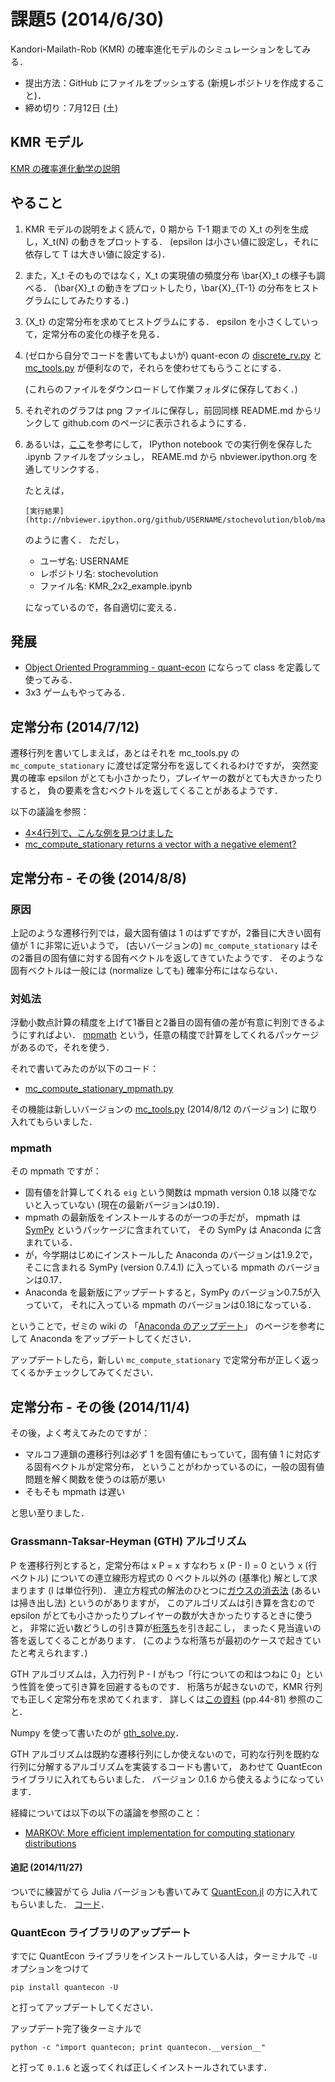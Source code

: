 課題5 (2014/6/30)
=========

Kandori-Mailath-Rob (KMR) の確率進化モデルのシミュレーションをしてみる．

* 提出方法：GitHub にファイルをプッシュする (新規レポジトリを作成すること)．
* 締め切り：7月12日 (土)


## KMR モデル

[KMR の確率進化動学の説明](http://nbviewer.ipython.org/github/OyamaZemi2014/exercises/blob/master/ex05/KMR_notes.ipynb)


## やること

1. KMR モデルの説明をよく読んで，0 期から T-1 期までの X\_t の列を生成し，X\_t(N) の動きをプロットする．
   (epsilon は小さい値に設定し，それに依存して T は大きい値に設定する)．

2. また，X\_t そのものではなく，X\_t の実現値の頻度分布 \\bar{X}\_t の様子も調べる．
   (\\bar{X}\_t の動きをプロットしたり，\\bar{X}\_{T-1} の分布をヒストグラムにしてみたりする．)

3. {X\_t} の定常分布を求めてヒストグラムにする．
   epsilon を小さくしていって，定常分布の変化の様子を見る．

4. (ゼロから自分でコードを書いてもよいが)
   quant-econ の
   [discrete_rv.py](https://github.com/jstac/quant-econ/blob/master/quantecon/discrete_rv.py)
   と
   [mc_tools.py](https://github.com/jstac/quant-econ/blob/master/quantecon/mc_tools.py)
   が便利なので，それらを使わせてもらうことにする．

   (これらのファイルをダウンロードして作業フォルダに保存しておく．)

5. それぞれのグラフは png ファイルに保存し，前回同様 README.md からリンクして
   github.com のページに表示されるようにする．

6. あるいは，[ここ](http://nbviewer.ipython.org/github/oyamad/stochevolution/blob/master/KMR_2x2_example.ipynb)を参考にして，
   IPython notebook での実行例を保存した .ipynb ファイルをプッシュし，
   REAME.md から nbviewer.ipython.org を通してリンクする．

   たとえば，

   ```
   [実行結果](http://nbviewer.ipython.org/github/USERNAME/stochevolution/blob/master/KMR_2x2_example.ipynb)
   ```

   のように書く．
   ただし，

   * ユーザ名: USERNAME
   * レポジトリ名: stochevolution
   * ファイル名: KMR_2x2_example.ipynb

   になっているので，各自適切に変える．


## 発展

* [Object Oriented Programming - quant-econ](http://quant-econ.net/py/python_oop.html)
  にならって class を定義して使ってみる．
* 3x3 ゲームもやってみる．


## 定常分布 (2014/7/12)

遷移行列を書いてしまえば，あとはそれを mc_tools.py の `mc_compute_stationary`
に渡せば定常分布を返してくれるわけですが，
突然変異の確率 epsilon がとても小さかったり，プレイヤーの数がとても大きかったりすると，
負の要素を含むベクトルを返してくることがあるようです．

以下の議論を参照：

* [4×4行列で、こんな例を見つけました](https://github.com/haru110jp/KMR/commit/73033cc0dab28d6b9f32cba2fdf55b88f520dbee)
* [mc_compute_stationary returns a vector with a negative element?](https://github.com/haru110jp/KMR/issues/1)


## 定常分布 - その後 (2014/8/8)

### 原因

上記のような遷移行列では，最大固有値は 1 のはずですが，2番目に大きい固有値が 1 に非常に近いようで，
(古いバージョンの) `mc_compute_stationary` はその2番目の固有値に対する固有ベクトルを返してきていたようです．
そのような固有ベクトルは一般には (normalize しても) 確率分布にはならない．

### 対処法

浮動小数点計算の精度を上げて1番目と2番目の固有値の差が有意に判別できるようにすればよい．
[mpmath](http://mpmath.org) という，任意の精度で計算をしてくれるパッケージがあるので，それを使う．

それで書いてみたのが以下のコード：

* [mc_compute_stationary_mpmath.py](https://github.com/oyamad/test_mc_compute_stationary#mc_compute_stationary_mpmathpy)

その機能は新しいバージョンの
[mc_tools.py](https://github.com/QuantEcon/QuantEcon.py/blob/8ee46a2894550534ffb0e8bdf42f7d56994b271f/quantecon/mc_tools.py)
(2014/8/12 のバージョン)
に取り入れてもらいました．

### mpmath

その mpmath ですが：

* 固有値を計算してくれる `eig` という関数は mpmath version 0.18 以降でないと入っていない
  (現在の最新バージョンは0.19)．
* mpmath の最新版をインストールするのが一つの手だが，
  mpmath は [SymPy](http://sympy.org) というパッケージに含まれていて，
  その SymPy は Anaconda に含まれている．
* が，今学期はじめにインストールした Anaconda のバージョンは1.9.2で，そこに含まれる
  SymPy (version 0.7.4.1) に入っている mpmath のバージョンは0.17．
* Anaconda を最新版にアップデートすると，SymPy のバージョン0.7.5が入っていて，
  それに入っている mpmath のバージョンは0.18になっている．

ということで，ゼミの wiki の
「[Anaconda のアップデート](http://oyamazemi.wiki.fc2.com/wiki/Anaconda%20のアップデート)」
のページを参考にして Anaconda をアップデートしてください．

アップデートしたら，新しい `mc_compute_stationary` で定常分布が正しく返ってくるかチェックしてみてください．


## 定常分布 - その後 (2014/11/4)

その後，よく考えてみたのですが：

* マルコフ連鎖の遷移行列は必ず 1 を固有値にもっていて，固有値 1 に対応する固有ベクトルが定常分布，
  ということがわかっているのに，一般の固有値問題を解く関数を使うのは筋が悪い
* そもそも mpmath は遅い

と思い至りました．

### Grassmann-Taksar-Heyman (GTH) アルゴリズム

P を遷移行列とすると，定常分布は
x P = x すなわち x (P - I) = 0 という x (行ベクトル) についての連立線形方程式の 0 ベクトル以外の (基準化) 解として求まります
(I は単位行列)．
連立方程式の解法のひとつに[ガウスの消去法](http://ja.wikipedia.org/wiki/ガウスの消去法) (あるいは掃き出し法)
というのがありますが，
このアルゴリズムは引き算を含むので epsilon がとても小さかったりプレイヤーの数が大きかったりするときに使うと，
非常に近い数どうしの引き算が[桁落ち](http://ja.wikipedia.org/wiki/誤差#.E6.A1.81.E8.90.BD.E3.81.A1)を引き起こし，
まったく見当違いの答を返してくることがあります．
(このような桁落ちが最初のケースで起きていたと考えられます．)

GTH アルゴリズムは，入力行列 P - I がもつ「行についての和はつねに 0」という性質を使って引き算を回避するものです．
桁落ちが起きないので，KMR 行列でも正しく定常分布を求めてくれます．
詳しくは[この資料](http://www.sti.uniurb.it/events/sfm07pe/slides/Stewart_1.pdf)
(pp.44-81) 参照のこと．

Numpy を使って書いたのが [gth_solve.py](https://github.com/QuantEcon/QuantEcon.py/blob/master/quantecon/gth_solve.py)．

GTH アルゴリズムは既約な遷移行列にしか使えないので，可約な行列を既約な行列に分解するアルゴリズムを実装するコードも書いて，
あわせて QuantEcon ライブラリに入れてもらいました．
バージョン 0.1.6 から使えるようになっています．

経緯については以下の以下の議論を参照のこと：

* [MARKOV: More efficient implementation for computing stationary distributions](https://github.com/QuantEcon/QuantEcon.py/pull/79)

#### 追記 (2014/11/27)

ついでに練習がてら Julia バージョンも書いてみて
[QuantEcon.jl](https://github.com/QuantEcon/QuantEcon.jl)
の方に入れてもらいました．
[コード](https://github.com/QuantEcon/QuantEcon.jl/blob/master/src/mc_tools.jl#L74-L104)．

### QuantEcon ライブラリのアップデート

すでに QuantEcon ライブラリをインストールしている人は，ターミナルで `-U` オプションをつけて

```
pip install quantecon -U
```

と打ってアップデートしてください．

アップデート完了後ターミナルで

```
python -c "import quantecon; print quantecon.__version__"
```

と打って `0.1.6` と返ってくれば正しくインストールされています．
